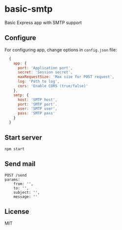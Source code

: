 # basic-smtp
Basic Express app with SMTP support

## Configure
For configuring app, change options in `config.json` file:

```javascript
  {
    app: {
      port: 'Application port',
      secret: 'Session secret',
      maxRequestSize: 'Max size for POST request',
      log: 'Path to log',
      cors: 'Enable CORS (true/false)'
    },
    smtp: {
      host: 'SMTP host',  
      port: 'SMTP port'.
      user: 'SMTP user',
      pass: 'SMTP pass'
    }
  }
```

## Start server
    
    npm start
    
## Send mail

    POST /send
    params:
        from: '',
        to: '',
        subject: '',
        message: ''
        
## License
MIT        
  
 
  